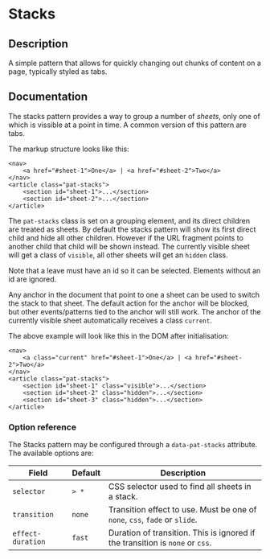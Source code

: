 # Stacks

## Description
A simple pattern that allows for quickly changing out chunks of content on a page, typically styled as tabs.

## Documentation
The stacks pattern provides a way to group a number of *sheets*, only one of which is vissible at a point
in time. A common version of this pattern are tabs.

The markup structure looks like this:

    <nav>
        <a href="#sheet-1">One</a> | <a href="#sheet-2">Two</a>
    </nav>
    <article class="pat-stacks">
        <section id="sheet-1">...</section>
        <section id="sheet-2">...</section>
    </article>

The `pat-stacks` class is set on a grouping element, and its direct children
are treated as sheets. By default the stacks pattern will show its first direct
child and hide all other children. However if the URL fragment points to
another child that child will be shown instead. The currently visible sheet
will get a class of `visible`, all other sheets will get an `hidden` class.

Note that a leave must have an id so it can be selected.  Elements without an
id are ignored.

Any anchor in the document that point to one a sheet can be used to switch the
stack to that sheet. The default action for the anchor will be blocked, but
other events/patterns tied to the anchor will still work. The anchor of the
currently visible sheet automatically receives a class `current`. 

The above example will look like this in the DOM after initialisation:

    <nav>
        <a class="current" href="#sheet-1">One</a> | <a href="#sheet-2">Two</a>
    </nav>
    <article class="pat-stacks">
        <section id="sheet-1" class="visible">...</section>
        <section id="sheet-2" class="hidden">...</section>
        <section id="sheet-3" class="hidden">...</section>
    </article>

### Option reference

The Stacks pattern may be configured through a `data-pat-stacks` attribute. The available options are:

| Field | Default | Description |
| ----- | ------- | ----------- | 
| `selector` | `> *` | CSS selector used to find all sheets in a stack. |
| `transition` | `none` | Transition effect to use. Must be one of `none`, `css`, `fade` or `slide`. |
| `effect-duration` | `fast` | Duration of transition. This is ignored if the transition is `none` or `css`. 
